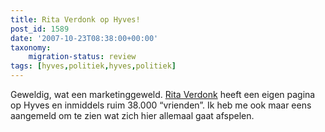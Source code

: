```yaml
---
title: Rita Verdonk op Hyves!
post_id: 1589
date: '2007-10-23T08:38:00+00:00'
taxonomy:
    migration-status: review
tags: [hyves,politiek,hyves,politiek]
---
```

Geweldig, wat een marketinggeweld. [Rita Verdonk](http://rita-verdonk.hyves.nl/) heeft een eigen pagina op Hyves en inmiddels ruim 38.000 “vrienden”. Ik heb me ook maar eens aangemeld om te zien wat zich hier allemaal gaat afspelen.